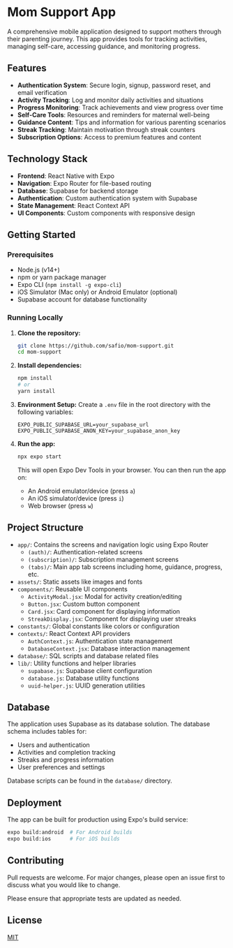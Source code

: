 # Mom Support App

A comprehensive mobile application designed to support mothers through their parenting journey. This app provides tools for tracking activities, managing self-care, accessing guidance, and monitoring progress.

## Features

- **Authentication System**: Secure login, signup, password reset, and email verification
- **Activity Tracking**: Log and monitor daily activities and situations
- **Progress Monitoring**: Track achievements and view progress over time
- **Self-Care Tools**: Resources and reminders for maternal well-being
- **Guidance Content**: Tips and information for various parenting scenarios
- **Streak Tracking**: Maintain motivation through streak counters
- **Subscription Options**: Access to premium features and content

## Technology Stack

- **Frontend**: React Native with Expo
- **Navigation**: Expo Router for file-based routing
- **Database**: Supabase for backend storage
- **Authentication**: Custom authentication system with Supabase
- **State Management**: React Context API
- **UI Components**: Custom components with responsive design

## Getting Started

### Prerequisites

- Node.js (v14+)
- npm or yarn package manager
- Expo CLI (`npm install -g expo-cli`)
- iOS Simulator (Mac only) or Android Emulator (optional)
- Supabase account for database functionality

### Running Locally

1.  **Clone the repository:**
    ```bash
    git clone https://github.com/safio/mom-support.git
    cd mom-support
    ```

2.  **Install dependencies:**
    ```bash
    npm install
    # or
    yarn install
    ```

3.  **Environment Setup:**
    Create a `.env` file in the root directory with the following variables:
    ```
    EXPO_PUBLIC_SUPABASE_URL=your_supabase_url
    EXPO_PUBLIC_SUPABASE_ANON_KEY=your_supabase_anon_key
    ```

4.  **Run the app:**
    ```bash
    npx expo start
    ```
    This will open Expo Dev Tools in your browser. You can then run the app on:
    *   An Android emulator/device (press `a`)
    *   An iOS simulator/device (press `i`)
    *   Web browser (press `w`)

## Project Structure

*   `app/`: Contains the screens and navigation logic using Expo Router
    * `(auth)/`: Authentication-related screens
    * `(subscription)/`: Subscription management screens
    * `(tabs)/`: Main app tab screens including home, guidance, progress, etc.
*   `assets/`: Static assets like images and fonts
*   `components/`: Reusable UI components
    * `ActivityModal.jsx`: Modal for activity creation/editing
    * `Button.jsx`: Custom button component
    * `Card.jsx`: Card component for displaying information
    * `StreakDisplay.jsx`: Component for displaying user streaks
*   `constants/`: Global constants like colors or configuration
*   `contexts/`: React Context API providers
    * `AuthContext.js`: Authentication state management
    * `DatabaseContext.jsx`: Database interaction management
*   `database/`: SQL scripts and database related files
*   `lib/`: Utility functions and helper libraries
    * `supabase.js`: Supabase client configuration
    * `database.js`: Database utility functions
    * `uuid-helper.js`: UUID generation utilities

## Database

The application uses Supabase as its database solution. The database schema includes tables for:

* Users and authentication
* Activities and completion tracking
* Streaks and progress information
* User preferences and settings

Database scripts can be found in the `database/` directory.

## Deployment

The app can be built for production using Expo's build service:

```bash
expo build:android  # For Android builds
expo build:ios      # For iOS builds
```

## Contributing

Pull requests are welcome. For major changes, please open an issue first to discuss what you would like to change.

Please ensure that appropriate tests are updated as needed.

## License

[MIT](https://choosealicense.com/licenses/mit/)
